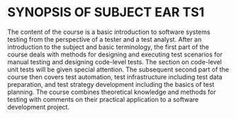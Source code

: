 # SYNOPSIS OF SUBJECT EAR TS1

The content of the course is a basic introduction to software systems testing from the perspective of a tester and a test analyst. After an introduction to the subject and basic terminology, the first part of the course deals with methods for designing and executing test scenarios for manual testing and designing code-level tests. The section on code-level unit tests will be given special attention. The subsequent second part of the course then covers test automation, test infrastructure including test data preparation, and test strategy development including the basics of test planning.
The course combines theoretical knowledge and methods for testing with comments on their practical application to a software development project.